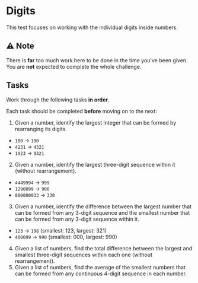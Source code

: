# Digits

This test focuses on working with the individual digits inside numbers.

## ⚠️ Note

There is **far** too much work here to be done in the time you've been given. You are **not** expected to complete the whole challenge. 

## Tasks

Work through the following tasks **in order**. 

Each task should be completed **before** moving on to the next:

1. Given a number, identify the largest integer that can be formed by rearranging its digits.
  - `100` -> `100`
  - `4231` -> `4321`
  - `1923` -> `9321`
2. Given a number, identify the largest three-digit sequence within it (without rearrangement).
  - `4449994` -> `999`
  - `1290099` -> `900`
  - `800000033` -> `330`
3. Given a number, identify the difference between the largest number that can be formed from any 3-digit sequence and the smallest number that can be formed from any 3-digit sequence within it.
  - `123` -> `198` (smallest: 123, largest: 321)
  - `400099` -> `990` (smallest: 000, largest: 990)   
4. Given a list of numbers, find the total difference between the largest and smallest three-digit sequences within each one (without rearrangement).
5. Given a list of numbers, find the average of the smallest numbers that can be formed from any continuous 4-digit sequence in each number.

